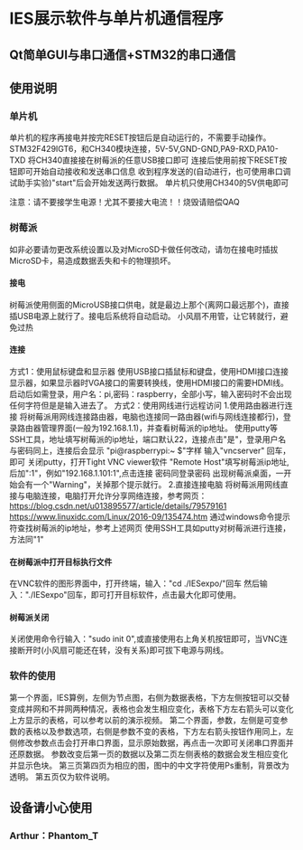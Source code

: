 # IES展示软件与单片机通信程序
## Qt简单GUI与串口通信+STM32的串口通信

## 使用说明
### 单片机
单片机的程序再接电并按完RESET按钮后是自动运行的，不需要手动操作。
STM32F429IGT6，和CH340模块连接，5V-5V,GND-GND,PA9-RXD,PA10-TXD
将CH340直接接在树莓派的任意USB接口即可
连接后使用前按下RESET按钮即可开始自动接收和发送串口信息
收到程序发送的(自动进行，也可使用串口调试助手实验)"start"后会开始发送两行数据。
单片机只使用CH340的5V供电即可

注意：请不要接学生电源！尤其不要接大电流！！烧毁请赔偿QAQ

### 树莓派
如非必要请勿更改系统设置以及对MicroSD卡做任何改动，请勿在接电时插拔MicroSD卡，易造成数据丢失和卡的物理损坏。

#### 接电
树莓派使用侧面的MicroUSB接口供电，就是最边上那个(离网口最远那个)，直接插USB电源上就行了。接电后系统将自动启动。
小风扇不用管，让它转就行，避免过热

#### 连接
方式1：使用鼠标键盘和显示器
    使用USB接口插鼠标和键盘，使用HDMI接口连接显示器，如果显示器时VGA接口的需要转换线，使用HDMI接口的需要HDMI线。
    启动后如需登录，用户名：pi,密码：raspberry，全部小写，输入密码时不会出现任何字符但是是输入进去了。
方式2：使用网线进行远程访问
    1.使用路由器进行连接
        将树莓派用网线连接路由器，电脑也连接同一路由器(wifi与网线连接都行)，登录路由器管理界面(一般为192.168.1.1)，并查看树莓派的ip地址。
        使用putty等SSH工具，地址填写树莓派的ip地址，端口默认22，连接点击"是"，登录用户名与密码同上，连接后会显示
        "pi@raspberrypi:~ $"字样
        输入"vncserver" 回车，即可
        关闭putty，打开Tight VNC viewer软件
        "Remote Host"填写树莓派ip地址,后加":1"，例如"192.168.1.101:1",点击连接
        密码同登录密码
        出现树莓派桌面，一开始会有一个"Warning"，关掉那个提示就行。
    2.直接连接电脑
        将树莓派用网线直接与电脑连接，电脑打开允许分享网络连接，参考网页：https://blog.csdn.net/u013895577/article/details/79579161
        https://www.linuxidc.com/Linux/2016-09/135474.htm
        通过windows命令提示符查找树莓派的ip地址，参考上述网页
        使用SSH工具如putty对树莓派进行连接，方法同"1"

#### 在树莓派中打开目标执行文件
在VNC软件的图形界面中，打开终端，输入："cd ./IESexpo/"回车
然后输入："./IESexpo"回车，即可打开目标软件，点击最大化即可使用。

#### 树莓派关闭
关闭使用命令行输入："sudo init 0",或直接使用右上角关机按钮即可，当VNC连接断开时(小风扇可能还在转，没有关系)即可拔下电源与网线。

### 软件的使用
第一个界面，IES算例，左侧为节点图，右侧为数据表格，下方左侧按钮可以交替变成并网和不并网两种情况，表格也会发生相应变化，表格下方左右箭头可以变化上方显示的表格，可以参考以前的演示视频。
第二个界面，参数，左侧是可变参数的表格以及参数选项，右侧是参数不变的表格，下方左右箭头按钮作用同上，左侧修改参数点击会打开串口界面，显示原始数据，再点击一次即可关闭串口界面并还原数据。
参数改变后第一页的数据以及第二页左侧表格的数据会发生相应变化并显示色块。
第三页第四页为相应的图，图中的中文字符使用Ps重制，背景改为透明。
第五页仅为软件说明。


## 设备请小心使用

### Arthur：Phantom_T